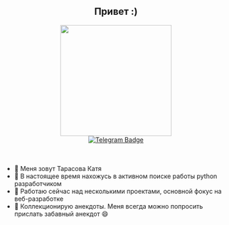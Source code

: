 <div id="header" align="center">
  <h2>
    Привет :)
  </h2>
  <img src="https://media1.giphy.com/media/JTVWACMOESFcA1oewp/giphy.gif?cid=6c09b952507f4d837e9c2c48de07ef16dd7426605731dd9b&rid=giphy.gif&ct=s" width="250" height="250"/>
  <div id="badges">
    <a href="https://t.me/ktrntrsv">
      <img src="https://img.shields.io/badge/-Telegram-blue?style=for-the-badge&logo=telegram&logoColor=white" alt="Telegram Badge"/>
    </a>
  </div>
  <br>
  <br>
</div>

- 👻 Меня зовут Тарасова Катя
- 👯 В настоящее время нахожусь в активном поиске работы python разработчиком
- 🔭 Работаю сейчас над несколькими проектами, основной фокус на веб-разработке
- 💬 Коллекционирую анекдоты. Меня всегда можно попросить прислать забавный анекдот 😄

<!--
### 👾 About Me :
**vromanuk/vromanuk** is a ✨ _special_ ✨ repository because its `README.md` (this file) appears on your GitHub profile.
Here are some ideas to get you started:
- 🔭 I’m currently working on ...
- 🌱 I’m currently learning ...
- 👯 I’m looking to collaborate on ...
- 🤔 I’m looking for help with ...
- 💬 Ask me about ...
- 📫 How to reach me: ...
- 😄 Pronouns: ...
- ⚡ Fun fact: ...
-->
